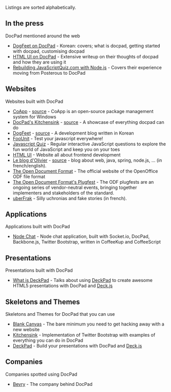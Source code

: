Listings are sorted alphabetically.


## In the press

DocPad mentioned around the web

- [DogFeet on DocPad](http://dogfeet.github.com/articles/2011/docpad.html) - Korean: covers; what is docpad, getting started with docpad, customising docpad
- [HTML UI on DocPad](http://htmlui.com/blog/2011-08-01-site-templates-with-static-html-nodejs.html) - Extensive writeup on their thoughts of docpad and how they are using it
- [Rebuilding JavaScriptQuiz.com with Node.js](http://www.aaron-powell.com/javascript/rebuilding-javascript-quiz-in-nodejs) - Covers their experience moving from Posterous to DocPad


## Websites

Websites built with DocPad

- [CoApp](http://coapp.org/) - [source](https://github.com/coapp/coapp.org) - CoApp is an open-source package management system for Windows
- [DocPad's Kitchensink](http://docpad-kitchensink.herokuapp.com/) - [source](https://github.com/balupton/kitchensink.docpad) - A showcase of everything docpad can do
- [DogFeet](http://dogfeet.github.com/) - [source](https://github.com/dogfeet/dogfeet.docpad) - A development blog written in Korean
- [FooUnit](http://foounit.org) - Test your javascript everywhere!
- [Javascript Quiz](http://javascriptquiz.com/) - Regular interactive JavaScript questions to explore the fun world of JavaScript and keep you on your toes
- [HTML UI](http://htmlui.com/index.html) - Website all about frontend development
- [Le blog d'Olivier](http://blog.bazoud.com) - [source](https://github.com/obazoud/blog.bazoud.com) - blog about web, java, spring, node.js, ... (in french/english).
- [The Open Document Format](http://www.opendocumentformat.org/) - The official website of the OpenOffice ODF file format
- [The Open Document Format's Plugfest](http://www.odfplugfest.org/) - The ODF plugfests are an ongoing series of vendor-neutral events, bringing together implementers and stakeholders of the standard.
- [uberFrak](http://uberfrak.com) - Silly uchronias and fake stories (in french).


## Applications

Applications built with DocPad

- [Node Chat](https://github.com/balupton/nodechat.docpad) - Node chat application, built with Socket.io, DocPad, Backbone.js, Twitter Bootstrap, written in CoffeeKup and CoffeeScript


## Presentations

Presentations built with DocPad

- [What is DeckPad](http://calvinmetcalf.github.com/deckpad/) - Talks about using [DeckPad](https://github.com/calvinmetcalf/deckpad) to create awesome HTML5 presentations with DocPad and [Deck.js](https://github.com/imakewebthings/deck.js)


## Skeletons and Themes

Skeletons and Themes for DocPad that you can use

- [Blank Canvas](https://github.com/balupton/canvas.docpad) - The bare minimum you need to get hacking away with a new website
- [Kitchensink](https://github.com/balupton/kitchensink.docpad) - Implementation of Twitter Bootstrap with examples of everything you can do in DocPad
- [DeckPad](https://github.com/calvinmetcalf/deckpad) - Build your presentations with DocPad and [Deck.js](https://github.com/imakewebthings/deck.js)


## Companies

Companies spotted using DocPad

- [Bevry](https://twitter.com/#!/bevryme) - The company behind DocPad

